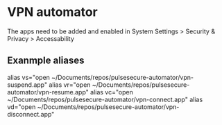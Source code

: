 # VPN automator

The apps need to be added and enabled in System Settings > Security & Privacy > Accessability

## Exanmple aliases

alias vs="open ~/Documents/repos/pulsesecure-automator/vpn-suspend.app"
alias vr="open ~/Documents/repos/pulsesecure-automator/vpn-resume.app"
alias vc="open ~/Documents/repos/pulsesecure-automator/vpn-connect.app"
alias vd="open ~/Documents/repos/pulsesecure-automator/vpn-disconnect.app"
